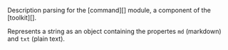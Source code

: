 Description parsing for the [command][] module, a component of the [toolkit][].

Represents a string as an object containing the propertes `md` (markdown) and `txt` (plain text).
